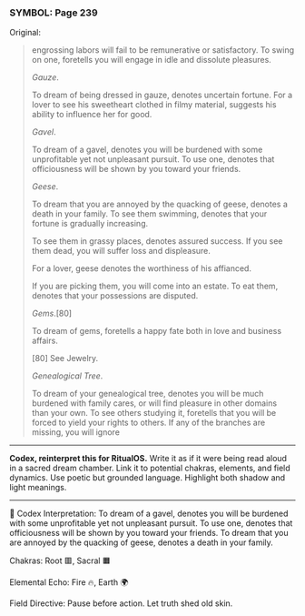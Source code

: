 ### SYMBOL: Page 239

Original:
> engrossing labors will fail to be remunerative or satisfactory.
> To swing on one, foretells you will engage in idle and dissolute pleasures.
> 
> 
> _Gauze_.
> 
> 
> To dream of being dressed in gauze, denotes uncertain fortune.
> For a lover to see his sweetheart clothed in filmy material,
> suggests his ability to influence her for good.
> 
> 
> _Gavel_.
> 
> 
> To dream of a gavel, denotes you will be burdened with some unprofitable yet
> not unpleasant pursuit. To use one, denotes that officiousness will be shown
> by you toward your friends.
> 
> 
> _Geese_.
> 
> 
> To dream that you are annoyed by the quacking of geese,
> denotes a death in your family. To see them swimming,
> denotes that your fortune is gradually increasing.
> 
> 
> To see them in grassy places, denotes assured success.
> If you see them dead, you will suffer loss and displeasure.
> 
> 
> For a lover, geese denotes the worthiness of his affianced.
> 
> 
> If you are picking them, you will come into an estate.
> To eat them, denotes that your possessions are disputed.
> 
> 
> _Gems_.[80]
> 
> 
> To dream of gems, foretells a happy fate both in love and business affairs.
> 
> 
> 
> [80] See Jewelry.
> 
> 
> _Genealogical Tree_.
> 
> 
> To dream of your genealogical tree, denotes you will be much burdened
> with family cares, or will find pleasure in other domains than your own.
> To see others studying it, foretells that you will be forced to yield
> your rights to others. If any of the branches are missing, you will ignore

---

**Codex, reinterpret this for RitualOS.**
Write it as if it were being read aloud in a sacred dream chamber.
Link it to potential chakras, elements, and field dynamics.
Use poetic but grounded language.
Highlight both shadow and light meanings.

---

🔁 Codex Interpretation:
To dream of a gavel, denotes you will be burdened with some unprofitable yet not unpleasant pursuit. To use one, denotes that officiousness will be shown by you toward your friends. To dream that you are annoyed by the quacking of geese, denotes a death in your family.

Chakras: Root 🟥, Sacral 🟧

Elemental Echo: Fire 🔥, Earth 🌍

Field Directive: Pause before action. Let truth shed old skin.
